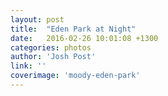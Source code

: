 ```yaml
---
layout: post
title:  "Eden Park at Night"
date:   2016-02-26 10:01:08 +1300
categories: photos
author: 'Josh Post'
link: ''
coverimage: 'moody-eden-park'
---
```



